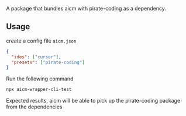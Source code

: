 A package that bundles aicm with pirate-coding as a dependency.

## Usage

create a config file `aicm.json`

```json
{
  "ides": ["cursor"],
  "presets": ["pirate-coding"]
}
```

Run the following command

```bash
npx aicm-wrapper-cli-test
```

Expected results, aicm will be able to pick up the pirate-coding package from the dependencies
